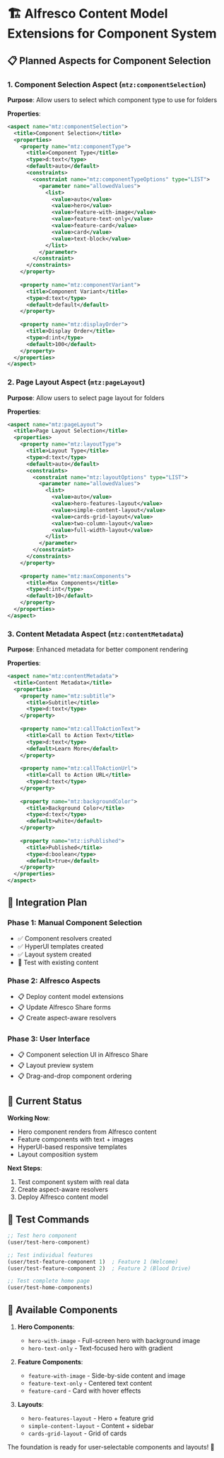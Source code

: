 # 🏗️ Alfresco Content Model Extensions for Component System

## 📋 **Planned Aspects for Component Selection**

### **1. Component Selection Aspect** (`mtz:componentSelection`)

**Purpose**: Allow users to select which component type to use for folders

**Properties**:
```xml
<aspect name="mtz:componentSelection">
  <title>Component Selection</title>
  <properties>
    <property name="mtz:componentType">
      <title>Component Type</title>
      <type>d:text</type>
      <default>auto</default>
      <constraints>
        <constraint name="mtz:componentTypeOptions" type="LIST">
          <parameter name="allowedValues">
            <list>
              <value>auto</value>
              <value>hero</value>
              <value>feature-with-image</value>
              <value>feature-text-only</value>
              <value>feature-card</value>
              <value>card</value>
              <value>text-block</value>
            </list>
          </parameter>
        </constraint>
      </constraints>
    </property>
    
    <property name="mtz:componentVariant">
      <title>Component Variant</title>
      <type>d:text</type>
      <default>default</default>
    </property>
    
    <property name="mtz:displayOrder">
      <title>Display Order</title>
      <type>d:int</type>
      <default>100</default>
    </property>
  </properties>
</aspect>
```

### **2. Page Layout Aspect** (`mtz:pageLayout`)

**Purpose**: Allow users to select page layout for folders

**Properties**:
```xml
<aspect name="mtz:pageLayout">
  <title>Page Layout Selection</title>
  <properties>
    <property name="mtz:layoutType">
      <title>Layout Type</title>
      <type>d:text</type>
      <default>auto</default>
      <constraints>
        <constraint name="mtz:layoutOptions" type="LIST">
          <parameter name="allowedValues">
            <list>
              <value>auto</value>
              <value>hero-features-layout</value>
              <value>simple-content-layout</value>
              <value>cards-grid-layout</value>
              <value>two-column-layout</value>
              <value>full-width-layout</value>
            </list>
          </parameter>
        </constraint>
      </constraints>
    </property>
    
    <property name="mtz:maxComponents">
      <title>Max Components</title>
      <type>d:int</type>
      <default>10</default>
    </property>
  </properties>
</aspect>
```

### **3. Content Metadata Aspect** (`mtz:contentMetadata`)

**Purpose**: Enhanced metadata for better component rendering

**Properties**:
```xml
<aspect name="mtz:contentMetadata">
  <title>Content Metadata</title>
  <properties>
    <property name="mtz:subtitle">
      <title>Subtitle</title>
      <type>d:text</type>
    </property>
    
    <property name="mtz:callToActionText">
      <title>Call to Action Text</title>
      <type>d:text</type>
      <default>Learn More</default>
    </property>
    
    <property name="mtz:callToActionUrl">
      <title>Call to Action URL</title>
      <type>d:text</type>
    </property>
    
    <property name="mtz:backgroundColor">
      <title>Background Color</title>
      <type>d:text</type>
      <default>white</default>
    </property>
    
    <property name="mtz:isPublished">
      <title>Published</title>
      <type>d:boolean</type>
      <default>true</default>
    </property>
  </properties>
</aspect>
```

## 🔄 **Integration Plan**

### **Phase 1: Manual Component Selection**
- ✅ Component resolvers created
- ✅ HyperUI templates created  
- ✅ Layout system created
- 🚧 Test with existing content

### **Phase 2: Alfresco Aspects**
- 📋 Deploy content model extensions
- 📋 Update Alfresco Share forms
- 📋 Create aspect-aware resolvers

### **Phase 3: User Interface**
- 📋 Component selection UI in Alfresco Share
- 📋 Layout preview system
- 📋 Drag-and-drop component ordering

## 🎯 **Current Status**

**Working Now**:
- Hero component renders from Alfresco content
- Feature components with text + images
- HyperUI-based responsive templates
- Layout composition system

**Next Steps**:
1. Test component system with real data
2. Create aspect-aware resolvers
3. Deploy Alfresco content model

## 🧪 **Test Commands**

```clojure
;; Test hero component
(user/test-hero-component)

;; Test individual features  
(user/test-feature-component 1)  ; Feature 1 (Welcome)
(user/test-feature-component 2)  ; Feature 2 (Blood Drive)

;; Test complete home page
(user/test-home-components)
```

## 🎨 **Available Components**

1. **Hero Components**:
   - `hero-with-image` - Full-screen hero with background image
   - `hero-text-only` - Text-focused hero with gradient

2. **Feature Components**:
   - `feature-with-image` - Side-by-side content and image
   - `feature-text-only` - Centered text content
   - `feature-card` - Card with hover effects

3. **Layouts**:
   - `hero-features-layout` - Hero + feature grid
   - `simple-content-layout` - Content + sidebar
   - `cards-grid-layout` - Grid of cards

The foundation is ready for user-selectable components and layouts! 🚀